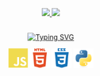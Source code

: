  <div align="center">
 <div>
<a href="https://github.com/C0nanT">
<img height="180em" src="http://github-profile-summary-cards.vercel.app/api/cards/stats?username=C0nanT&theme=dark"/>
 <img height="180em" src="http://github-profile-summary-cards.vercel.app/api/cards/most-commit-language?username=C0nanT&theme=dark"/>
 </div>

 <br>
 
[![Typing SVG](https://readme-typing-svg.herokuapp.com?font=Handjet&weight=500&size=25&pause=1000&color=9ED3F7&background=FF050500&center=true&vCenter=true&width=426&lines=SKILLS)](https://git.io/typing-svg)  

  <img src="https://github.com/devicons/devicon/blob/master/icons/javascript/javascript-plain.svg" title="JavaScript" alt="JavaScript" width="40" height="40"/>
  <img src="https://github.com/devicons/devicon/blob/master/icons/html5/html5-plain-wordmark.svg" title="HTML5" alt="HTML" width="40" height="40"/>
  <img src="https://github.com/devicons/devicon/blob/master/icons/css3/css3-plain-wordmark.svg" title="CSS3" alt="CSS" width="40" height="40"/>
  <img src="https://github.com/devicons/devicon/blob/master/icons/python/python-original.svg" title="Python" alt="Python" width="40" height="40"/>
